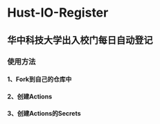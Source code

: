 # Hust-IO-Register
## 华中科技大学出入校门每日自动登记


### 使用方法

#### 1、Fork到自己的仓库中

#### 2、创建Actions

#### 3、创建Actions的Secrets
